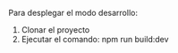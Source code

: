 Para desplegar el modo desarrollo: 
1.  Clonar el proyecto
2.  Ejecutar el comando: npm run build:dev